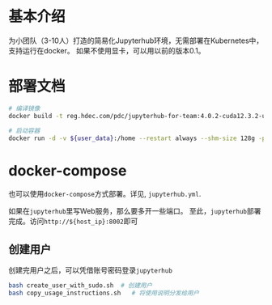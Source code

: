 # 基本介绍

为小团队（3-10人）打造的简易化Jupyterhub环境，无需部署在Kubernetes中，支持运行在docker。
如果不使用显卡，可以用以前的版本0.1。


# 部署文档

``` bash
# 编译镜像
docker build -t reg.hdec.com/pdc/jupyterhub-for-team:4.0.2-cuda12.3.2-ubuntu22 .
```

```bash
# 启动容器
docker run -d -v ${user_data}:/home --restart always --shm-size 128g -p 8002:8000 --gpus all reg.hdec.com/pdc/jupyterhub-for-team
```

# docker-compose

也可以使用`docker-compose`方式部署。详见, `jupyterhub.yml`.


如果在`jupyterhub`里写Web服务，那么要多开一些端口。
至此，`jupyterhub`部署完成。访问`http://${host_ip}:8002`即可

## 创建用户

创建完用户之后，可以凭借账号密码登录`jupyterhub`

```bash
bash create_user_with_sudo.sh  # 创建用户
bash copy_usage_instructions.sh   # 将使用说明分发给用户
```

